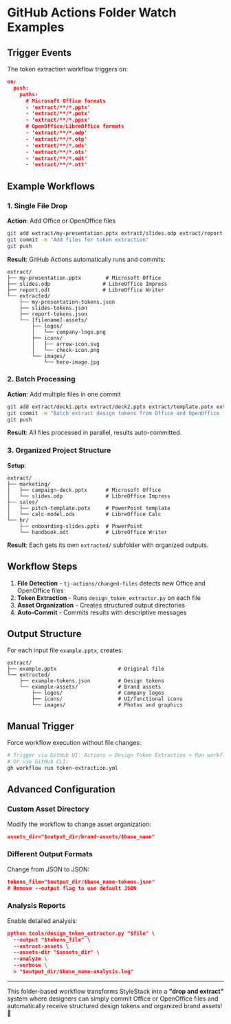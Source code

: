 # GitHub Actions Folder Watch Examples

## Trigger Events

The token extraction workflow triggers on:

```json
on:
  push:
    paths:
      # Microsoft Office formats
      - 'extract/**/*.pptx'
      - 'extract/**/*.potx'  
      - 'extract/**/*.ppsx'
      # OpenOffice/LibreOffice formats
      - 'extract/**/*.odp'
      - 'extract/**/*.otp'
      - 'extract/**/*.ods'
      - 'extract/**/*.ots'
      - 'extract/**/*.odt'
      - 'extract/**/*.ott'
```

## Example Workflows

### 1. Single File Drop

**Action**: Add Office or OpenOffice files
```bash
git add extract/my-presentation.pptx extract/slides.odp extract/report.odt
git commit -m "Add files for token extraction"
git push
```

**Result**: GitHub Actions automatically runs and commits:
```
extract/
├── my-presentation.pptx        # Microsoft Office
├── slides.odp                 # LibreOffice Impress  
├── report.odt                 # LibreOffice Writer
└── extracted/
    ├── my-presentation-tokens.json
    ├── slides-tokens.json
    ├── report-tokens.json
    └── [filename]-assets/
        ├── logos/
        │   └── company-logo.png
        ├── icons/
        │   ├── arrow-icon.svg
        │   └── check-icon.png
        └── images/
            └── hero-image.jpg
```

### 2. Batch Processing

**Action**: Add multiple files in one commit
```bash
git add extract/deck1.pptx extract/deck2.pptx extract/template.potx extract/slides.odp extract/calc.ods
git commit -m "Batch extract design tokens from Office and OpenOffice files"
git push
```

**Result**: All files processed in parallel, results auto-committed.

### 3. Organized Project Structure

**Setup**: 
```
extract/
├── marketing/
│   ├── campaign-deck.pptx      # Microsoft Office
│   └── slides.odp              # LibreOffice Impress
├── sales/
│   ├── pitch-template.potx     # PowerPoint template
│   └── calc-model.ods          # LibreOffice Calc
└── hr/
    ├── onboarding-slides.pptx  # PowerPoint
    └── handbook.odt            # LibreOffice Writer
```

**Result**: Each gets its own `extracted/` subfolder with organized outputs.

## Workflow Steps

1. **File Detection** - `tj-actions/changed-files` detects new Office and OpenOffice files
2. **Token Extraction** - Runs `design_token_extractor.py` on each file
3. **Asset Organization** - Creates structured output directories
4. **Auto-Commit** - Commits results with descriptive messages

## Output Structure

For each input file `example.pptx`, creates:

```
extract/
├── example.pptx                    # Original file
└── extracted/
    ├── example-tokens.json         # Design tokens
    └── example-assets/             # Brand assets
        ├── logos/                  # Company logos
        ├── icons/                  # UI/functional icons
        └── images/                 # Photos and graphics
```

## Manual Trigger

Force workflow execution without file changes:
```bash
# Trigger via GitHub UI: Actions > Design Token Extraction > Run workflow
# Or use GitHub CLI:
gh workflow run token-extraction.yml
```

## Advanced Configuration

### Custom Asset Directory
Modify the workflow to change asset organization:
```json
assets_dir="$output_dir/brand-assets/$base_name"
```

### Different Output Formats
Change from JSON to JSON:
```json
tokens_file="$output_dir/$base_name-tokens.json"
# Remove --output flag to use default JSON
```

### Analysis Reports  
Enable detailed analysis:
```json
python tools/design_token_extractor.py "$file" \
  --output "$tokens_file" \
  --extract-assets \
  --assets-dir "$assets_dir" \
  --analyze \
  --verbose \
  > "$output_dir/$base_name-analysis.log"
```

---

This folder-based workflow transforms StyleStack into a **"drop and extract"** system where designers can simply commit Office or OpenOffice files and automatically receive structured design tokens and organized brand assets! 🎯